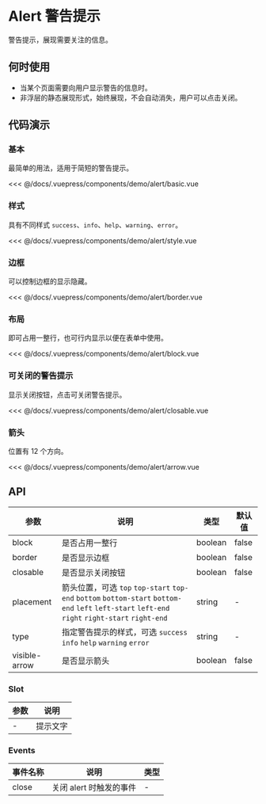 # Alert 警告提示

警告提示，展现需要关注的信息。

## 何时使用

- 当某个页面需要向用户显示警告的信息时。
- 非浮层的静态展现形式，始终展现，不会自动消失，用户可以点击关闭。

## 代码演示

### 基本

最简单的用法，适用于简短的警告提示。

<demo-alert-basic/>

<<< @/docs/.vuepress/components/demo/alert/basic.vue

### 样式

具有不同样式 `success`、`info`、`help`、`warning`、`error`。

<demo-alert-style/>

<<< @/docs/.vuepress/components/demo/alert/style.vue

### 边框

可以控制边框的显示隐藏。

<demo-alert-border/>

<<< @/docs/.vuepress/components/demo/alert/border.vue

### 布局

即可占用一整行，也可行内显示以便在表单中使用。

<demo-alert-block/>

<<< @/docs/.vuepress/components/demo/alert/block.vue

### 可关闭的警告提示

显示关闭按钮，点击可关闭警告提示。

<demo-alert-closable/>

<<< @/docs/.vuepress/components/demo/alert/closable.vue

### 箭头

位置有 12 个方向。

<demo-alert-arrow/>

<<< @/docs/.vuepress/components/demo/alert/arrow.vue

## API

| 参数          | 说明                                                                                                                                             | 类型    | 默认值 |
| ------------- | ------------------------------------------------------------------------------------------------------------------------------------------------ | ------- | ------ |
| block         | 是否占用一整行                                                                                                                                   | boolean | false  |
| border        | 是否显示边框                                                                                                                                     | boolean | false  |
| closable      | 是否显示关闭按钮                                                                                                                                 | boolean | false  |
| placement     | 箭头位置，可选 `top` `top-start` `top-end` `bottom` `bottom-start` `bottom-end` `left` `left-start` `left-end` `right` `right-start` `right-end` | string  | -      |
| type          | 指定警告提示的样式，可选 `success` `info` `help` `warning` `error`                                                                               | string  | -      |
| visible-arrow | 是否显示箭头                                                                                                                                     | boolean | false  |

### Slot

| 参数 | 说明     |
| ---- | -------- |
| -    | 提示文字 |

### Events

| 事件名称 | 说明                    | 类型 |
| -------- | ----------------------- | ---- |
| close    | 关闭 alert 时触发的事件 | -    |
